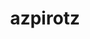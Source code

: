 ---
mezak:
  - date: igandea 12.30 2. astea
image: /media/Screenshot_20250330_010046_YouTube.webp
video: 8QZ-kf7qDps
layout: parroquia
title: azpirotz
valley: Larraun
locations:
  - name: San Bartolome baseliza
    geo: 43.02836, -1.93402
  - name: San Esteban
    geo: 43.02861, -1.93172
---